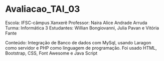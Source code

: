 # Avaliacao_TAI_03

Escola: IFSC-câmpus Xanxerê
Professor: Naira Alice Andrade Arruda
Turma: Informática 3
Estudantes: Willian Bongiovanni, Julia Pavan e Vitória Fante

Conteúdo: Integração de Banco de dados com MySql, usando Laragon como servidor e PHP como linguagem de programação. Foi usado HTML, Bootstrap, CSS, Font Awesome e Java Script
